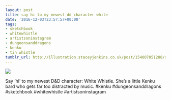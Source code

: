 ```yaml
---
layout: post
title: say hi to my newest dd character white
date: '2016-12-03T23:57:57+00:00'
tags:
- sketchbook
- whitewhistle
- artistsoninstagram
- dungeonsanddragons
- kenku
- tin whistle
tumblr_url: http://illustration.staceyjenkins.co.uk/post/154007051288/say-hi-to-my-newest-dd-character-white
---
```

 ![](/tumblr_files/tumblr_ohmvwlRBdz1v28ub8o1_1280.jpg)  

Say ‘hi’ to my newest D&D character: White Whistle. She’s a little Kenku bard who gets far too distracted by music. #kenku #dungeonsanddragons #sketchbook #whitewhistle #artistsoninstagram

